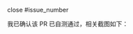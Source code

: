 [//]: # "请按照以下格式关联 issue"
[//]: # "请在提交 PR 前确认所提交的功能可用，附上截图即可，这将有助于项目维护者 review & merge 该 PR，谢谢"
[//]: # "项目维护者一般仅在周末处理 PR，因此如若未能及时回复希望能理解"
[//]: # "请在提交 PR 之前删除上面的注释"

close #issue_number

我已确认该 PR 已自测通过，相关截图如下：
